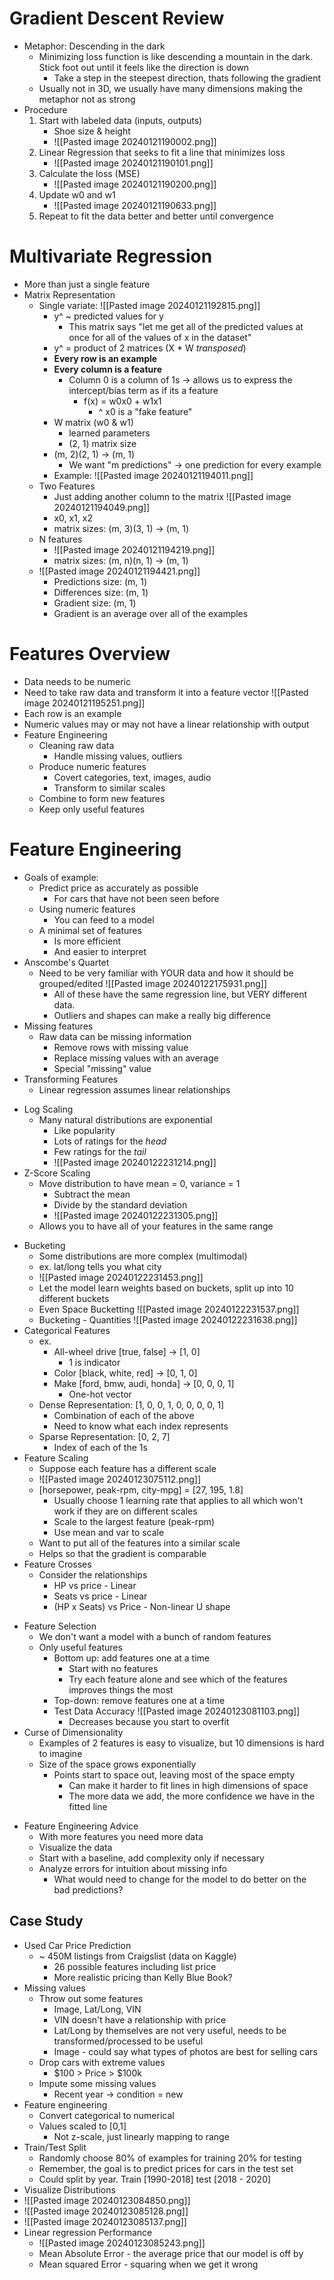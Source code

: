 # Gradient Descent Review
- Metaphor: Descending in the dark
	- Minimizing loss function is like descending a mountain in the dark. Stick foot out until it feels like the direction is down
		- Take a step in the steepest direction, thats following the gradient
	- Usually not in 3D, we usually have many dimensions making the metaphor not as strong
- Procedure
	1. Start with labeled data (inputs, outputs)
		- Shoe size & height
		- ![[Pasted image 20240121190002.png]]
	2.  Linear Regression that seeks to fit a line that minimizes loss
		- ![[Pasted image 20240121190101.png]]
	3. Calculate the loss (MSE)
		- ![[Pasted image 20240121190200.png]]
	4. Update w0 and w1
		- ![[Pasted image 20240121190633.png]]
	5. Repeat to fit the data better and better until convergence

# Multivariate Regression
- More than just a single feature
- Matrix Representation
	- Single variate: ![[Pasted image 20240121192815.png]]
		- y^ ~ predicted values for y
			- This matrix says "let me get all of the predicted values at once for all of the values of x in the dataset"
		- y^ = product of 2 matrices (X * W *transposed*)
		- **Every row is an example**
		- **Every column is a feature**
			- Column 0 is a column of 1s -> allows us to express the intercept/bias term as if its a feature
				- f(x) = w0x0 + w1x1
					- ^ x0 is a "fake feature"
		- W matrix (w0 & w1)
			- learned parameters
			- (2, 1) matrix size
		- (m, 2)(2, 1) -> (m, 1)
			- We want "m predictions" -> one prediction for every example
		- Example: ![[Pasted image 20240121194011.png]]
	- Two Features
		- Just adding another column to the matrix ![[Pasted image 20240121194049.png]]
		- x0, x1, x2
		- matrix sizes: (m, 3)(3, 1) -> (m, 1)
	- N features
		-  ![[Pasted image 20240121194219.png]]
		- matrix sizes: (m, n)(n, 1) -> (m, 1)
	- ![[Pasted image 20240121194421.png]]
		- Predictions size: (m, 1)
		- Differences size: (m, 1)
		- Gradient size: (m, 1)
		- Gradient is an average over all of the examples

# Features Overview
- Data needs to be numeric
- Need to take raw data and transform it into a feature vector ![[Pasted image 20240121195251.png]]
- Each row is an example
- Numeric values may or may not have a linear relationship with output
- Feature Engineering
	- Cleaning raw data
		- Handle missing values, outliers
	- Produce numeric features
		- Covert categories, text, images, audio
		- Transform to similar scales
	- Combine to form new features
	- Keep only useful features

# Feature Engineering

- Goals of example:
	- Predict price as accurately as possible
		- For cars that have not been seen before
	- Using numeric features
		- You can feed to a model
	- A minimal set of features
		- Is more efficient 
		- And easier to interpret
- Anscombe's Quartet
	- Need to be very familiar with YOUR data and how it should be grouped/edited ![[Pasted image 20240122175931.png]]
		- All of these have the same regression line, but VERY different data. 
		- Outliers and shapes can make a really big difference
- Missing features
	- Raw data can be missing information
		- Remove rows with missing value
		- Replace missing values with an average
		- Special "missing" value
- Transforming Features
	- Linear regression assumes linear relationships
* Log Scaling
	- Many natural distributions are exponential
		- Like popularity
		- Lots of ratings for the *head*
		- Few ratings for the *tail*
		- ![[Pasted image 20240122231214.png]]
* Z-Score Scaling
	- Move distribution to have mean = 0, variance = 1
		- Subtract the mean
		- Divide by the standard deviation
		- ![[Pasted image 20240122231305.png]]
	- Allows you to have all of your features in the same range
- Bucketing
	- Some distributions are more complex (multimodal)
	- ex. lat/long tells you what city
	- ![[Pasted image 20240122231453.png]]
	- Let the model learn weights based on buckets, split up into 10 different buckets
	- Even Space Bucketting ![[Pasted image 20240122231537.png]]
	- Bucketing - Quantities ![[Pasted image 20240122231638.png]]
- Categorical Features
	- ex.
		- All-wheel drive [true, false] -> [1, 0]
			- 1 is indicator
		- Color [black, white, red] -> [0, 1, 0]
		- Make [ford, bmw, audi, honda] -> [0, 0, 0, 1]
			- One-hot vector
	- Dense Representation: [1, 0, 0, 1, 0, 0, 0, 0, 1]
		- Combination of each of the above
		- Need to know what each index represents
	- Sparse Representation: [0, 2, 7]
		- Index of each of the 1s
- Feature Scaling
	- Suppose each feature has a different scale
	- ![[Pasted image 20240123075112.png]]
	- [horsepower, peak-rpm, city-mpg] = [27, 195, 1.8]
		- Usually choose 1 learning rate that applies to all which won't work if they are on different scales
		- Scale to the largest feature (peak-rpm)
		- Use mean and var to scale
	- Want to put all of the features into a similar scale
	- Helps so that the gradient is comparable
- Feature Crosses
	- Consider the relationships
		- HP vs price - Linear
		- Seats vs price - Linear
		* (HP x Seats) vs Price - Non-linear U shape
* Feature Selection
	* We don't want a model with a bunch of random features
	* Only useful features
		* Bottom up: add features one at a time
			* Start with no features
			* Try each feature alone and see which of the features improves things the most
		* Top-down: remove features one at a time
		* Test Data Accuracy ![[Pasted image 20240123081103.png]]
			* Decreases because you start to overfit
* Curse of Dimensionality
	* Examples of 2 features is easy to visualize, but 10 dimensions is hard to imagine
	* Size of the space grows exponentially
		* Points start to space out, leaving most of the space empty
			 - Can make it harder to fit lines in high dimensions of space
			 - The more data we add, the more confidence we have in the fitted line
- Feature Engineering Advice
	- With more features you need more data
	- Visualize the data
	- Start with a baseline, add complexity only if necessary
	- Analyze errors for intuition about missing info
		- What would need to change for the model to do better on the bad predictions?
## Case Study
- Used Car Price Prediction
	- ~ 450M listings from Craigslist (data on Kaggle)
		- 26 possible features including list price
		- More realistic pricing than Kelly Blue Book?
- Missing values
	- Throw out some features
		- Image, Lat/Long, VIN
		- VIN doesn't have a relationship with price
		- Lat/Long by themselves are not very useful, needs to be transformed/processed to be useful
		- Image - could say what types of photos are best for selling cars
	- Drop cars with extreme values
		- $100 > Price > $100k
	- Impute some missing values
		- Recent year -> condition = new
- Feature engineering
	- Convert categorical to numerical
	- Values scaled to [0,1]
		- Not z-scale, just linearly mapping to range
- Train/Test Split
	- Randomly choose 80% of examples for training 20% for testing
	- Remember, the goal is to predict prices for cars in the test set
	- Could split by year. Train [1990-2018] test [2018 - 2020]
- Visualize Distributions
- ![[Pasted image 20240123084850.png]]
- ![[Pasted image 20240123085128.png]]
- ![[Pasted image 20240123085137.png]]
- Linear regression Performance
	- ![[Pasted image 20240123085243.png]]
	- Mean Absolute Error - the average price that our model is off by
	- Mean squared Error - squaring when we get it wrong
